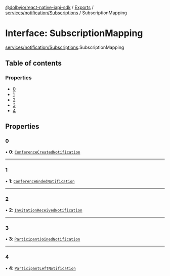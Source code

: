 [@dolbyio/react-native-iapi-sdk](../README.md) / [Exports](../modules.md) / [services/notification/Subscriptions](../modules/services_notification_Subscriptions.md) / SubscriptionMapping

# Interface: SubscriptionMapping

[services/notification/Subscriptions](../modules/services_notification_Subscriptions.md).SubscriptionMapping

## Table of contents

### Properties

- [0](services_notification_Subscriptions.SubscriptionMapping.md#0)
- [1](services_notification_Subscriptions.SubscriptionMapping.md#1)
- [2](services_notification_Subscriptions.SubscriptionMapping.md#2)
- [3](services_notification_Subscriptions.SubscriptionMapping.md#3)
- [4](services_notification_Subscriptions.SubscriptionMapping.md#4)

## Properties

### 0

• **0**: [`ConferenceCreatedNotification`](services_notification_Subscriptions.ConferenceCreatedNotification.md)

___

### 1

• **1**: [`ConferenceEndedNotification`](services_notification_Subscriptions.ConferenceEndedNotification.md)

___

### 2

• **2**: [`InvitationReceivedNotification`](services_notification_Subscriptions.InvitationReceivedNotification.md)

___

### 3

• **3**: [`ParticipantJoinedNotification`](services_notification_Subscriptions.ParticipantJoinedNotification.md)

___

### 4

• **4**: [`ParticipantLeftNotification`](services_notification_Subscriptions.ParticipantLeftNotification.md)
